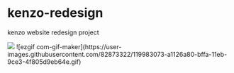 # kenzo-redesign
kenzo website redesign project

<img src="https://postfiles.pstatic.net/MjAyMTA1MjhfMjI5/MDAxNjIyMTg5MTIxMDQw.aLGuCrsegEHXlpCHN7hEjlAtxQ2PDiyzfmQqR3qTDK8g.6ISAThl34AqR2fFvCCDHicsigFI4ZUjXaG6KbhdABeog.PNG.gusghk1118/image.png?type=w966">
![ezgif com-gif-maker](https://user-images.githubusercontent.com/82873322/119983073-a1126a80-bffa-11eb-9ce3-4f805d9eb64e.gif)
